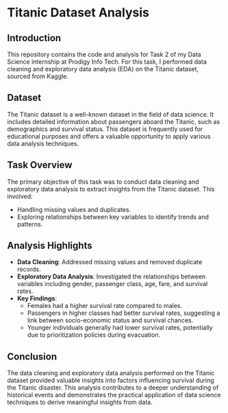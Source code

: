 # Titanic Dataset Analysis

## Introduction

This repository contains the code and analysis for Task 2 of my Data Science internship at Prodigy Info Tech. For this task, I performed data cleaning and exploratory data analysis (EDA) on the Titanic dataset, sourced from Kaggle.

## Dataset

The Titanic dataset is a well-known dataset in the field of data science. It includes detailed information about passengers aboard the Titanic, such as demographics and survival status. This dataset is frequently used for educational purposes and offers a valuable opportunity to apply various data analysis techniques.

## Task Overview

The primary objective of this task was to conduct data cleaning and exploratory data analysis to extract insights from the Titanic dataset. This involved:

- Handling missing values and duplicates.
- Exploring relationships between key variables to identify trends and patterns.

## Analysis Highlights

- **Data Cleaning**: Addressed missing values and removed duplicate records.
- **Exploratory Data Analysis**: Investigated the relationships between variables including gender, passenger class, age, fare, and survival rates.
- **Key Findings**:
  - Females had a higher survival rate compared to males.
  - Passengers in higher classes had better survival rates, suggesting a link between socio-economic status and survival chances.
  - Younger individuals generally had lower survival rates, potentially due to prioritization policies during evacuation.

## Conclusion

The data cleaning and exploratory data analysis performed on the Titanic dataset provided valuable insights into factors influencing survival during the Titanic disaster. This analysis contributes to a deeper understanding of historical events and demonstrates the practical application of data science techniques to derive meaningful insights from data.


